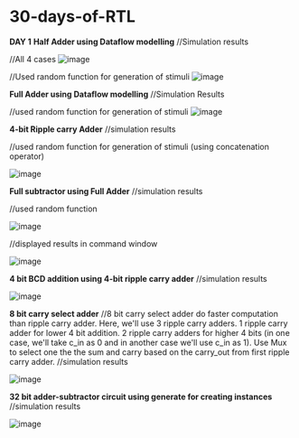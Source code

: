 # 30-days-of-RTL
**DAY 1**
**Half Adder using Dataflow modelling**
//Simulation results

//All 4 cases 
![image](https://github.com/Namita0007/30-days-of-RTL/assets/95399425/ece1cc4d-9513-4cad-851c-cedee0a00923)

//Used random function for generation of stimuli
![image](https://github.com/Namita0007/30-days-of-RTL/assets/95399425/bf027546-ab3e-477b-a189-5f099de6c9d6)

**Full Adder using Dataflow modelling**
//Simulation Results

//used random function for generation of stimuli
![image](https://github.com/Namita0007/30-days-of-RTL/assets/95399425/f512bc32-d191-4fd5-a7d0-cd3e30554fda)

**4-bit Ripple carry Adder**
//simulation results

//used random function for generation of stimuli (using concatenation operator)

![image](https://github.com/Namita0007/30-days-of-RTL/assets/95399425/ed5b4911-eba3-430b-8bf4-6556011a5429)

**Full subtractor using Full Adder**
//simulation results

//used random function

![image](https://github.com/Namita0007/30-days-of-RTL/assets/95399425/847853a3-9da1-490f-ae1f-23cd7c77787f)

//displayed results in command window

![image](https://github.com/Namita0007/30-days-of-RTL/assets/95399425/6070d195-4adb-49a0-b893-4bb25a7345a4)



**4 bit BCD addition using 4-bit ripple carry adder**
//simulation results 

![image](https://github.com/Namita0007/30-days-of-RTL/assets/95399425/a13a7dcf-a734-4275-8cd7-01742851c7e9)


**8 bit carry select adder**
//8 bit carry select adder do faster computation than ripple carry adder. Here, we'll use 3 ripple carry adders. 1 ripple carry adder for lower 4 bit addition. 2 ripple carry adders for higher 4 bits (in one case, we'll take c_in as 0 and in another case we'll use c_in as 1). Use Mux to select one the the sum and carry based on the carry_out from first ripple carry adder.
//simulation results

![image](https://github.com/Namita0007/30-days-of-RTL/assets/95399425/58382eb5-d67f-4b6a-b73c-f05d7a693fee)


**32 bit adder-subtractor circuit using generate for creating instances**
//simulation results

![image](https://github.com/Namita0007/30-days-of-RTL/assets/95399425/f59292a7-5e3a-41f2-89a3-24e105be2eac)





